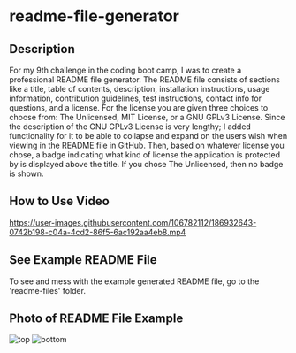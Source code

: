 # readme-file-generator

## Description

For my 9th challenge in the coding boot camp, I was to create a professional README file generator. The README file consists of sections like a title, table of contents, description, installation instructions, usage information, contribution guidelines, test instructions, contact info for questions, and a license. For the license you are given three choices to choose from: The Unlicensed, MIT License, or a GNU GPLv3 License. Since the description of the GNU GPLv3 License is very lengthy; I added functionality for it to be able to collapse and expand on the users wish when viewing in the README file in GitHub. Then, based on whatever license you chose, a badge indicating what kind of license the application is protected by is displayed above the title. If you chose The Unlicensed, then no badge is shown.

## How to Use Video

https://user-images.githubusercontent.com/106782112/186932643-0742b198-c04a-4cd2-86f5-6ac192aa4eb8.mp4

## See Example README File

To see and mess with the example generated README file, go to the 'readme-files' folder.

## Photo of README File Example

![top](https://user-images.githubusercontent.com/106782112/186926439-4fddad1f-5edb-451d-917e-e5929008dc59.png)
![bottom](https://user-images.githubusercontent.com/106782112/186926450-58f32ec5-8123-4200-bfe5-17477b8744e0.png)
